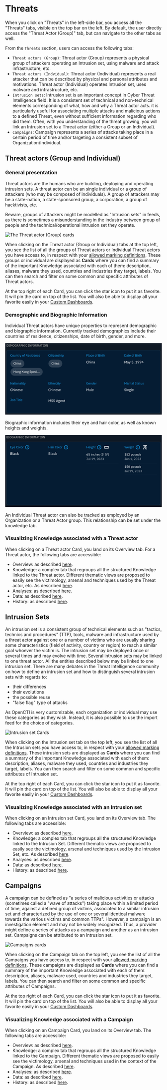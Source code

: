 # Threats 

When you click on "Threats" in the left-side bar, you access all the "Threats" tabs, visible on the top bar on the left. By default, the user directly access the "Threat Actor (Group)" tab, but can navigate to the other tabs as well.

From the `Threats` section, users can access the following tabs:

- `Threat actors (Group)`: Threat actor (Group) represents a physical group of attackers operating an Intrusion set, using malware and attack infrastructure, etc.
- `Threat actors (Indvidual)`: Threat actor (Individual) represents a real attacker that can be described by physical and personal attributes and motivations. Threat actor (Individual) operates Intrusion set, uses malware and infrastructure, etc.
- `Intrusion sets`: Intrusion set is an important concept in Cyber Threat Intelligence field. It is a consistent set of technical and non-technical elements corresponding of what, how and why a Threat actor acts. it is particularly useful for associating multiple attacks and malicious actions to a defined Threat, even without sufficient information regarding who did them. Often, with you understanding of the threat growing, you will link an Intrusion set to a Threat actor (either a Group or an Individual).
- `Campaigns`: Campaign represents a series of attacks taking place in a certain period of time and/or targeting a consistent subset of Organization/Individual.

## Threat actors (Group and Individual)

### General presentation

Threat actors are the humans who are building, deploying and operating intrusion sets. A threat actor can be an single individual or a group of attackers (who may be composed of individuals). A group of attackers may be a state-nation, a state-sponsored group, a corporation, a group of hacktivists, etc. 

Beware, groups of attackers might be modelled as "Intrusion sets" in feeds, as there is sometimes a misunderstanding in the industry between group of people and the technical/operational intrusion set they operate.

![The Threat actor (Group) cards](assets/cards-threat-group.png)

When clicking on the Threat actor (Group or Individual) tabs at the top left, you see the list of all the groups of Threat actors or Individual Threat actors you have access to, in respect with your [allowed marking definitions](../administration/users.md). These groups or individual are displayed as **Cards** where you can find a summary of the important Knowledge associated with each of them: description, aliases, malware they used, countries and industries they target, labels. You can then search and filter on some common and specific attributes of Threat actors.

At the top right of each Card, you can click the star icon to put it as favorite. It will pin the card on top of the list. You will also be able to display all your favorite easily in your [Custom Dashboards](dashboards.md).

### Demographic and Biographic Information

Individual Threat actors have unique properties to represent demographic and biographic information. Currently tracked demographics include their countries of residence, citizenships, date of birth, gender, and more.

![Threat Actor (Individual) Demographics](assets/threat-actor-individual-demographics.png)

Biographic information includes their eye and hair color, as well as known heights and weights.

![Threat Actor (Individual) Biographics](assets/threat-actor-individual-biographics.png)

An Individual Threat actor can also be tracked as employed by an Organization or a Threat Actor group. This relationship can be set under the knowledge tab.

### Visualizing Knowledge associated with a Threat actor

When clicking on a Threat actor Card, you land on its Overview tab. For a Threat actor, the following tabs are accessible:

- Overview: as described [here](overview.md#overview-section).
- Knowledge: a complex tab that regroups all the structured Knowledge linked to the Threat actor. Different thematic views are proposed to easily see the victimology, arsenal and techniques used by the Threat actor, etc. As described [here](overview.md#knowledge-section).
- Analyses: as described [here](overview.md#analyses-section).
- Data: as described [here](overview.md#data-section).
- History: as described [here](overview.md#history-section).

## Intrusion Sets

An intrusion set is a consistent group of technical elements such as "tactics, technics and procedures" (TTP), tools, malware and infrastructure used by a threat actor against one or a number of victims who are usually sharing some characteristics (field of activity, country or region) to reach a similar goal whoever the victim is. The intrusion set may be deployed once or several times and may evolve with time.
Several intrusion sets may be linked to one threat actor. All the entities described below may be linked to one intrusion set. There are many debates in the Threat Intelligence community on how to define an intrusion set and how to distinguish several intrusion sets with regards to:

- their differences
- their evolutions
- the possible reuse
- "false flag" type of attacks

As OpenCTI is very customizable, each organization or individual may use these categories as they wish. Instead, it is also possible to use the import feed for the choice of categories.

![Intrusion set Cards](assets/instrusion-set-cards.png)

When clicking on the Intrusion set tab on the top left, you see the list of all the Intrusion sets you have access to, in respect with your [allowed marking definitions](../administration/users.md). These intrusion sets are displayed as **Cards** where you can find a summary of the important Knowledge associated with each of them: description, aliases, malware they used, countries and industries they target, labels. You can then search and filter on some common and specific attributes of Intrusion set.

At the top right of each Card, you can click the star icon to put it as favorite. It will pin the card on top of the list. You will also be able to display all your favorite easily in your [Custom Dashboards](dashboards.md).

### Visualizing Knowledge associated with an Intrusion set

When clicking on an Intrusion set Card, you land on its Overview tab. The following tabs are accessible:

- Overview: as described [here](overview.md#overview-section).
- Knowledge: a complex tab that regroups all the structured Knowledge linked to the Intrusion Set. Different thematic views are proposed to easily see the victimology, arsenal and techniques used by the Intrusion Set, etc. As described [here](overview.md#knowledge-section).
- Analyses: as described [here](overview.md#analyses-section).
- Data: as described [here](overview.md#data-section).
- History: as described [here](overview.md#history-section).


## Campaigns

A campaign can be defined as "a series of malicious activities or attacks (sometimes called a "wave of attacks") taking place within a limited period of time, against a defined group of victims, associated to a similar intrusion set and characterized by the use of one or several identical malware towards the various victims and common TTPs".
However, a campaign is an investigation element and may not be widely recognized. Thus, a provider might define a series of attacks as a campaign and another as an intrusion set.
Campaigns can be attributed to an Intrusion set.

![Campaigns cards](assets/campaigns-cards.png)

When clicking on the Campaign tab on the top left, you see the list of all the Campaigns you have access to, in respect with your [allowed marking definitions](../administration/users.md). These campaigns are displayed as **Cards** where you can find a summary of the important Knowledge associated with each of them: description, aliases, malware used, countries and industries they target, labels. You can then search and filter on some common and specific attributes of Campaigns.

At the top right of each Card, you can click the star icon to put it as favorite. It will pin the card on top of the list. You will also be able to display all your favorite easily in your [Custom Dashboards](dashboards.md).

### Visualizing Knowledge associated with a Campaign

When clicking on an Campaign Card, you land on its Overview tab. The following tabs are accessible:

- Overview: as described [here](overview.md#overview-section).
- Knowledge: a complex tab that regroups all the structured Knowledge linked to the Campaign. Different thematic views are proposed to easily see the victimology, arsenal and techniques used in the context of the Campaign. As described [here](overview.md#knowledge-section).
- Analyses: as described [here](overview.md#analyses-section).
- Data: as described [here](overview.md#data-section).
- History: as described [here](overview.md#history-section).
